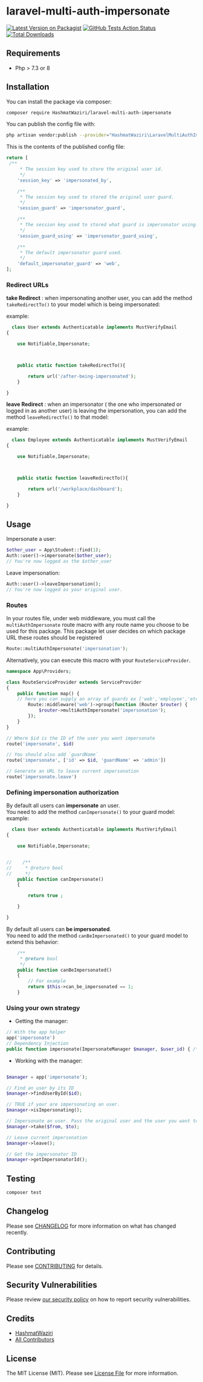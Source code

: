 # laravel-multi-auth-impersonate

[![Latest Version on Packagist](https://img.shields.io/packagist/v/HashmatWaziri/laravel-multi-auth-impersonate.svg?style=flat-square)](https://packagist.org/packages/HashmatWaziri/laravel-multi-auth-impersonate)
[![GitHub Tests Action Status](https://img.shields.io/github/workflow/status/HashmatWaziri/laravel-multi-auth-impersonate/run-tests?label=tests)](https://github.com/HashmatWaziri/laravel-multi-auth-impersonate/actions?query=workflow%3ATests+branch%3Amaster)
[![Total Downloads](https://img.shields.io/packagist/dt/HashmatWaziri/laravel-multi-auth-impersonate.svg?style=flat-square)](https://packagist.org/packages/HashmatWaziri/laravel-multi-auth-impersonate)





## Requirements
- Php > 7.3 or 8

## Installation

You can install the package via composer:

```bash
composer require HashmatWaziri/laravel-multi-auth-impersonate
```



You can publish the config file with:
```bash
php artisan vendor:publish --provider="HashmatWaziri\LaravelMultiAuthImpersonate\LaravelMultiAuthImpersonateServiceProvider" --tag="multiAuthImpersonate"
```

This is the contents of the published config file:

```php
return [
 /**
     * The session key used to store the original user id.
     */
    'session_key' => 'impersonated_by',

    /**
     * The session key used to stored the original user guard.
     */
    'session_guard' => 'impersonator_guard',

    /**
     * The session key used to stored what guard is impersonator using.
     */
    'session_guard_using' => 'impersonator_guard_using',

    /**
     * The default impersonator guard used.
     */
    'default_impersonator_guard' => 'web',
];
```

### Redirect URLs

**take Redirect** : when impersonating another user, you can add the method  `takeRedirectTo()` to your model which is being impersonated:

example:
```php
  class User extends Authenticatable implements MustVerifyEmail
{

    use Notifiable,Impersonate;



    public static function takeRedirectTo(){

        return url('/after-being-impersonated');
    }

}
```


**leave Redirect** : when an impersonator ( the one who impersonated or logged in as another user) is leaving the impersonation, you can add the method  `leaveRedirectTo()` to that model:

example:
```php
  class Employee extends Authenticatable implements MustVerifyEmail
{

    use Notifiable,Impersonate;



    public static function leaveRedirectTo(){

        return url('/workplace/dashboard');
    }

}
```


## Usage


Impersonate a user:
```php
$other_user = App\Student::find(1);
Auth::user()->impersonate($other_user);
// You're now logged as the $other_user
```

Leave impersonation:
```php
Auth::user()->leaveImpersonation();
// You're now logged as your original user.
```

### Routes

In your routes file, under web middleware, you must call the `multiAuthImpersonate` route macro with any route name you choose to be used for this package.
This package let user decides on which package URL these routes should be registered

```php
Route::multiAuthImpersonate('impersonation');
```

Alternatively, you can execute this macro with your `RouteServiceProvider`.

```php
namespace App\Providers;

class RouteServiceProvider extends ServiceProvider
{
    public function map() {
	// here you can supply an array of guards ex ['web','employee','etc'] so that each can impersonate other
        Route::middleware('web')->group(function (Router $router) {
            $router->multiAuthImpersonate('impersonation');
        });
    }
}
```

```php
// Where $id is the ID of the user you want impersonate
route('impersonate', $id)

// You should also add `guardName`
route('impersonate', ['id' => $id, 'guardName' => 'admin'])

// Generate an URL to leave current impersonation
route('impersonate.leave')

```
### Defining impersonation authorization

By default all users can **impersonate** an user.  
You need to add the method `canImpersonate()` to your guard model:
example:
```php
  class User extends Authenticatable implements MustVerifyEmail
{

    use Notifiable,Impersonate;


//    /**
//     * @return bool
//     */
    public function canImpersonate()
    {

        return true ;

    }

}
```

By default all users can **be impersonated**.  
You need to add the method `canBeImpersonated()` to your guard model to extend this behavior:

```php
    /**
     * @return bool
     */
    public function canBeImpersonated()
    {
        // For example
        return $this->can_be_impersonated == 1;
    }
```

### Using your own strategy

- Getting the manager:
```php
// With the app helper
app('impersonate')
// Dependency Injection
public function impersonate(ImpersonateManager $manager, $user_id) { /* ... */ }
```

- Working with the manager:

```php

$manager = app('impersonate');

// Find an user by its ID
$manager->findUserById($id);

// TRUE if your are impersonating an user.
$manager->isImpersonating();

// Impersonate an user. Pass the original user and the user you want to impersonate
$manager->take($from, $to);

// Leave current impersonation
$manager->leave();

// Get the impersonator ID
$manager->getImpersonatorId();
```

## Testing

```bash
composer test
```

## Changelog

Please see [CHANGELOG](CHANGELOG.md) for more information on what has changed recently.

## Contributing

Please see [CONTRIBUTING](.github/CONTRIBUTING.md) for details.

## Security Vulnerabilities

Please review [our security policy](../../security/policy) on how to report security vulnerabilities.

## Credits

- [HashmatWaziri](https://github.com/HashmatWaziri)
- [All Contributors](../../contributors)

## License

The MIT License (MIT). Please see [License File](LICENSE.md) for more information.
